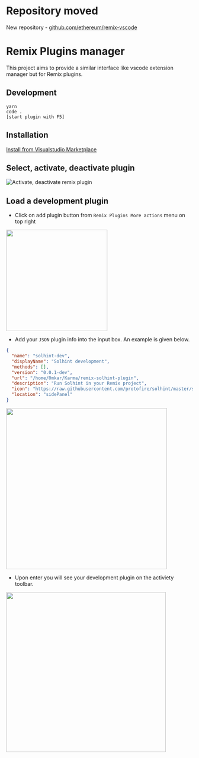 # Repository moved
New repository - [github.com/ethereum/remix-vscode](https://github.com/ethereum/remix-vscode)
# Remix Plugins manager
This project aims to provide a similar interface like vscode extension manager but for Remix plugins.

## Development
```
yarn
code .
[start plugin with F5]
```
## Installation
[Install from Visualstudio Marketplace](https://marketplace.visualstudio.com/items?itemName=Ethential.code-remix)
## Select, activate, deactivate plugin
![Activate, deactivate remix plugin](https://j.gifs.com/3QMVnM.gif)

## Load a development plugin

* Click on add plugin button from `Remix Plugins More actions` menu on top right
<p align="justify">
  <img src="https://user-images.githubusercontent.com/13261372/101530235-a5e55280-39b7-11eb-820d-99ada3ae1f33.png" height="273">
</p>

* Add your `JSON` plugin info into the input box. An example is given below.
```json
{
  "name": "solhint-dev",
  "displayName": "Solhint development",
  "methods": [],
  "version": "0.0.1-dev",
  "url": "/home/0mkar/Karma/remix-solhint-plugin",
  "description": "Run Solhint in your Remix project",
  "icon": "https://raw.githubusercontent.com/protofire/solhint/master/solhint-icon.png",
  "location": "sidePanel"
}
```
<p align="justify">
  <img src="https://user-images.githubusercontent.com/13261372/101530718-4b002b00-39b8-11eb-885b-d42e6b1352ad.png" height="434">
</p>

* Upon enter you will see your development plugin on the activiety toolbar.
<p align="justify">
  <img src="https://user-images.githubusercontent.com/13261372/101531113-d37ecb80-39b8-11eb-877d-99c0d0c474c8.png" height="431">
</p>